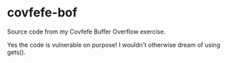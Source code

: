 # covfefe-bof
Source code from my Covfefe Buffer Overflow exercise.

Yes the code is vulnerable on purpose! I wouldn't otherwise dream of using gets().
